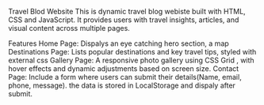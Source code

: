 Travel Blod Website
This is dynamic travel blog webiste built with HTML, CSS and JavaScript. It provides users with travel insights, articles, and visual content across multiple pages.

Features
Home Page: Dispalys an eye catching hero section, a map
Destinations Page: Lists popular destinations and key travel tips, styled with external css
Gallery Page: A responsive photo gallery using CSS Grid , with hover effects and dynamic adjustments based on screen size.
Contact Page: Include a form where users can submit their details(Name, email, phone, message). the data is stored in LocalStorage and dispaly after submit.
